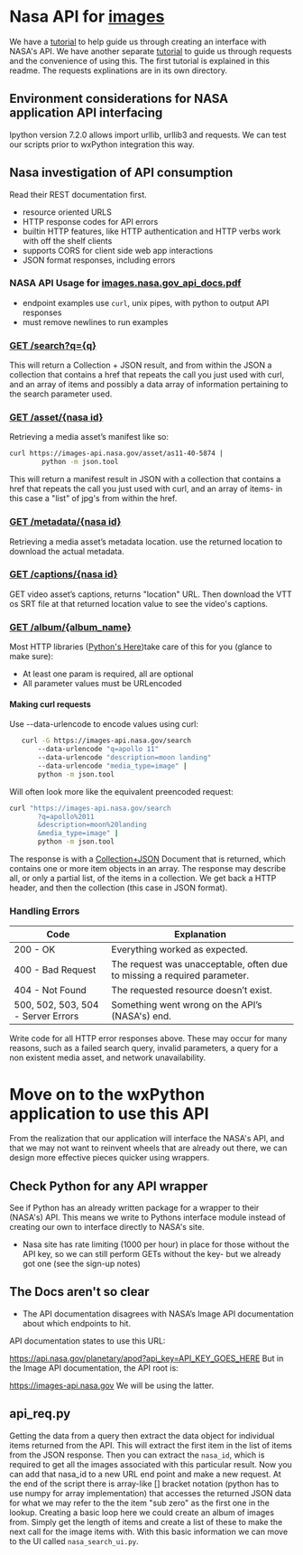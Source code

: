 # Nasa API for [images](https://images.nasa.gov/docs/images.nasa.gov_api_docs.pdf)

We have a [tutorial]() to help guide us through creating an interface with NASA's API. We have another separate [tutorial](https://realpython.com/python-requests/) to guide us through requests and the convenience of using this. The first tutorial is explained in this readme. The requests explinations are in its own directory.

## Environment considerations for NASA application API interfacing

Ipython version 7.2.0 allows import urllib, urllib3 and requests. We can test our scripts prior to wxPython integration this way.

## Nasa investigation of API consumption

Read their REST documentation first.

* resource oriented URLS
* HTTP response codes for API errors
* built­in HTTP features, like HTTP authentication and HTTP verbs work with off the shelf clients
* supports CORS for client side web app interactions
* JSON format responses, including errors

### NASA API Usage for [images.nasa.gov_api_docs.pdf](https://images.nasa.gov/docs/images.nasa.gov_api_docs.pdf)

* endpoint examples use `curl`, unix pipes, with python to output API responses
* must remove newlines to run examples

### [GET /search?q={q}](https://images.nasa.gov/docs/images.nasa.gov_api_docs.pdf)

This will return a Collection + JSON result, and from within the JSON a collection that contains a href that repeats the call you just used with curl, and an array of items and possibly a data array of information pertaining to the search parameter used.

### [GET /asset/{nasa id}](https://images.nasa.gov/docs/images.nasa.gov_api_docs.pdf)

Retrieving a media asset’s manifest like so:

```sh
curl https://images-api.nasa.gov/asset/as11-40-5874 |
        python -m json.tool
```

This will return a manifest result in JSON with a collection that contains a href that repeats the call you just used with curl, and an array of items- in this case a "list" of jpg's from within the href.

### [GET /metadata/{nasa id}](https://images.nasa.gov/docs/images.nasa.gov_api_docs.pdf)

Retrieving a media asset’s metadata location. use the returned location to download the actual metadata.

### [GET /captions/{nasa id}](https://images.nasa.gov/docs/images.nasa.gov_api_docs.pdf)

GET video asset’s captions, returns "location" URL. Then download the VTT os SRT file at that returned location value to see the video's captions.

### [GET /album/{album_name}](https://images.nasa.gov/docs/images.nasa.gov_api_docs.pdf)

Most HTTP libraries ([Python's Here](https://docs.python.org/3/library/http.client.html))take care of this for you (glance to make sure):

* At least one param is required, all are optional
* All parameter values must be URL­encoded

#### Making curl requests

Use --data-urlencode to encode values using curl:
```sh
   curl -G https://images-api.nasa.gov/search
       --data-urlencode "q=apollo 11"
       --data-urlencode "description=moon landing"
       --data-urlencode "media_type=image" |
       python -m json.tool
```

Will often look more like the equivalent pre­encoded request:

```sh
curl "https://images-api.nasa.gov/search
       ?q=apollo%2011
       &description=moon%20landing
       &media_type=image" |
       python -m json.tool
```

The response is with a [Collection+JSON](https://github.com/collection-json/spec) Document that is returned, which contains one or more item objects in an array. The response may describe all, or only a partial list, of the items in a collection. We get back a HTTP header, and then the collection (this case in JSON format).

### Handling Errors
 
Code | Explanation
|---|---|
200 - OK | Everything worked as expected.
400 ­- Bad Request | The request was unacceptable, often due to missing a required parameter.
404 ­- Not Found | The requested resource doesn’t exist.
500, 502, 503, 504 ­- Server Errors | Something went wrong on the API’s (NASA's) end.

Write code for all HTTP error responses above. These may occur for many reasons, such as a failed search query, invalid parameters, a query for a non­ existent media asset, and network unavailability.

# Move on to the wxPython application to use this API
From the realization that our application will interface the NASA's API, and that we may not want to reinvent wheels that are already out there, we can design more effective pieces quicker using wrappers.

## Check Python for any API wrapper

See if Python has an already written package for a wrapper to their (NASA's) API. This means we write to Pythons interface module instead of creating our own to interface directly to NASA's site.

* Nasa site has rate limiting (1000 per hour) in place for those without the API key, so we can still perform GETs without the key- but we already got one (see the sign-up notes)

## The Docs aren't so clear

* The API documentation disagrees with NASA’s Image API documentation about which endpoints to hit.

API documentation states to use this URL:

https://api.nasa.gov/planetary/apod?api_key=API_KEY_GOES_HERE
But in the Image API documentation, the API root is:

https://images-api.nasa.gov
We will be using the latter.

## api_req.py

Getting the data from a query then extract the data object for individual items returned from the API.
This will extract the first item in the list of items from the JSON response. Then you can extract the `nasa_id`, which is required to get all the images associated with this particular result. Now you can add that nasa_id to a new URL end point and make a new request. At the end of the script there is array-like [] bracket notation (python has to use numpy for array implementation) that accesses the returned JSON data for what we may refer to the the item "sub zero" as the first one in the lookup. Creating a basic loop here we could create an album of images from. Simply get the length of items and create a list of these to make the next call for the image items with. With this basic information we can move to the UI called `nasa_search_ui.py`.



